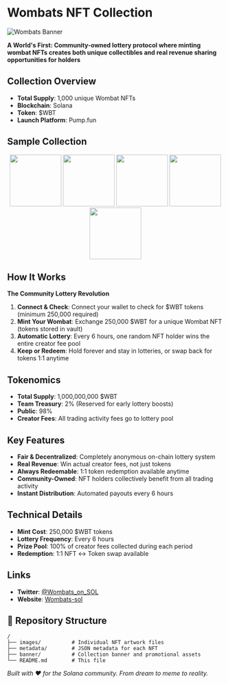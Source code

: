 # Wombats NFT Collection

![Wombats Banner](https://imgur.com/9mdY3Jw.png)

**A World's First: Community-owned lottery protocol where minting wombat NFTs creates both unique collectibles and real revenue sharing opportunities for holders**

## Collection Overview

- **Total Supply**: 1,000 unique Wombat NFTs
- **Blockchain**: Solana
- **Token**: $WBT
- **Launch Platform**: Pump.fun

## Sample Collection

<div align="center">
<img src="https://imgur.com/LPUED67.png" width="120"> <img src="https://imgur.com/a94bCMw.png" width="120"> <img src="https://imgur.com/2cQEkP3.png" width="120"> <img src="https://imgur.com/XLF5uJ8.png" width="120"> <img src="https://imgur.com/QBQymWi.png" width="120">
</div>

## How It Works

**The Community Lottery Revolution**

1. **Connect & Check**: Connect your wallet to check for $WBT tokens (minimum 250,000 required)
2. **Mint Your Wombat**: Exchange 250,000 $WBT for a unique Wombat NFT (tokens stored in vault)
3. **Automatic Lottery**: Every 6 hours, one random NFT holder wins the entire creator fee pool
4. **Keep or Redeem**: Hold forever and stay in lotteries, or swap back for tokens 1:1 anytime

## Tokenomics

- **Total Supply**: 1,000,000,000 $WBT
- **Team Treasury**: 2% (Reserved for early lottery boosts)
- **Public**: 98%
- **Creator Fees**: All trading activity fees go to lottery pool

## Key Features

-  **Fair & Decentralized**: Completely anonymous on-chain lottery system
-  **Real Revenue**: Win actual creator fees, not just tokens
-  **Always Redeemable**: 1:1 token redemption available anytime
-  **Community-Owned**: NFT holders collectively benefit from all trading activity
-  **Instant Distribution**: Automated payouts every 6 hours

## Technical Details

- **Mint Cost**: 250,000 $WBT tokens
- **Lottery Frequency**: Every 6 hours
- **Prize Pool**: 100% of creator fees collected during each period
- **Redemption**: 1:1 NFT ↔ Token swap available

## Links

- **Twitter**: [@Wombats_on_SOL](https://x.com/Wombats_on_SOL)
- **Website**: [Wombats-sol](https://wombats-sol.com/)

## 📁 Repository Structure

```
/
├── images/          # Individual NFT artwork files
├── metadata/        # JSON metadata for each NFT
├── banner/          # Collection banner and promotional assets
└── README.md        # This file
```

*Built with ❤️ for the Solana community. From dream to meme to reality.* 
